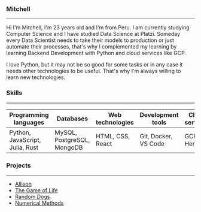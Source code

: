 ### Mitchell
___
Hi I'm Mitchell, I'm 23 years old and I'm from Peru.
I am currently studying Computer Science and I have studied Data Science at Platzi.
Someday every Data Scientist needs to take their models to production or just automate their processes, that's why I complemented my learning by learning Backend Development with Python and cloud services like GCP.

I love Python, but it may not be so good for some tasks or in any case it needs other technologies to be useful. That's why I'm always willing to learn new technologies.
 
### Skills
___

| Programming languages| Databases  | Web technologies|Development tools| Cloud services|
| ------------ | ------------ | ------------ | ------------|------------|
|Python, JavaScript, Julia, Rust | MySQL, PostgreSQL, MongoDB |HTML, CSS, React|Git, Docker, VS Code|GCP, Heroku|

### Projects
___
 
- [Allison](https://github.com/Mitchell-Mirano/Allison)
- [The Game of Life](https://github.com/Mitchell-Mirano/The-Life-Game)
- [Random Dogs](https://rd-app-dot-random-dogs-357321.ue.r.appspot.com/)
- [Numerical Methods](https://mitchell-mirano.github.io/NumericalMethods.jl/stable/)




